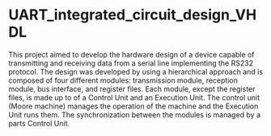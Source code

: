 # UART_integrated_circuit_design_VHDL
This project aimed to develop the hardware design of a device capable of transmitting and receiving data from a serial line implementing the RS232 protocol.
The design was developed by using a hierarchical approach and is composed of four different modules: transmission module, reception module, bus interface, and register files.
Each module, except the register files, is made up to of a Control Unit and an Execution Unit. The control unit (Moore machine) manages the operation of the machine and the Execution Unit runs them.
The synchronization between the modules is managed by a parts Control Unit.
